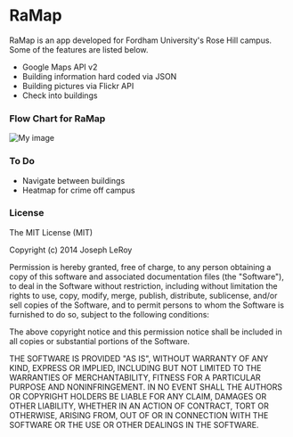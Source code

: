 # RaMap

RaMap is an app developed for Fordham University's Rose Hill campus. Some of the features are listed below.

  - Google Maps API v2
  - Building information hard coded via JSON
  - Building pictures via Flickr API
  - Check into buildings 
  
### Flow Chart for RaMap

![My image](http://nrdyninja.com/android/ramap/RaMap%20Flow%20Chart%20Revise.png)

### To Do

 - Navigate between buildings
 - Heatmap for crime off campus
 
### License 

The MIT License (MIT)

Copyright (c) 2014 Joseph LeRoy

Permission is hereby granted, free of charge, to any person obtaining a copy
of this software and associated documentation files (the "Software"), to deal
in the Software without restriction, including without limitation the rights
to use, copy, modify, merge, publish, distribute, sublicense, and/or sell
copies of the Software, and to permit persons to whom the Software is
furnished to do so, subject to the following conditions:

The above copyright notice and this permission notice shall be included in all
copies or substantial portions of the Software.

THE SOFTWARE IS PROVIDED "AS IS", WITHOUT WARRANTY OF ANY KIND, EXPRESS OR
IMPLIED, INCLUDING BUT NOT LIMITED TO THE WARRANTIES OF MERCHANTABILITY,
FITNESS FOR A PARTICULAR PURPOSE AND NONINFRINGEMENT. IN NO EVENT SHALL THE
AUTHORS OR COPYRIGHT HOLDERS BE LIABLE FOR ANY CLAIM, DAMAGES OR OTHER
LIABILITY, WHETHER IN AN ACTION OF CONTRACT, TORT OR OTHERWISE, ARISING FROM,
OUT OF OR IN CONNECTION WITH THE SOFTWARE OR THE USE OR OTHER DEALINGS IN THE
SOFTWARE.
